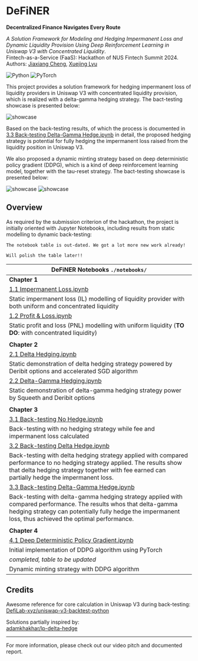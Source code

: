 # DeFiNER
**Decentralized Finance Navigates Every Route**

*A Solution Framework for Modeling and Hedging Impermanent Loss and
Dynamic Liquidity Provision Using Deep Reinforcement Learning
in Uniswap V3 with Concentrated Liquidity*.      
Fintech-as-a-Service (FaaS): Hackathon of NUS Fintech Summit 2024.     
Authors: 
[Jiaxiang Cheng](https://www.linkedin.com/in/jiaxiang-cheng/),
[Xuejing Lyu](https://www.linkedin.com/in/xuejing-lyu-752297178/)

<img alt="Python" src="https://img.shields.io/badge/python-%2314354C.svg?style=for-the-badge&logo=python&logoColor=white"/> <img alt="PyTorch" src="https://img.shields.io/badge/PyTorch-%23EE4C2C.svg?style=for-the-badge&logo=PyTorch&logoColor=white" />

[//]: # (-----)

This project provides a solution framework for hedging impermanent loss of liquidity
providers in Uniswap V3 with concentrated liquidity provision, which is realized
with a delta-gamma hedging strategy. The bact-testing showcase is presented below:

![showcase](img/back-testing_delta-gamma_rounded.png)

[//]: # (![showcase]&#40;img/back-testing_delta-gamma.png&#41;)

Based on the back-testing results, 
of which the process is documented in 
[3.3 Back-testing Delta-Gamma Hedge.ipynb](https://github.com/jiaxiang-cheng/definer/blob/34541a261b500138453757c3da131004d91a774a/notebooks/3.3%20Back-testing%20Delta-Gamma%20Hedge.ipynb) 
in detail,
the proposed hedging strategy is potential for
fully hedging the impermanent loss raised from the liquidity position in Uniswap V3.

We also proposed a dynamic minting strategy based on deep deterministic policy
gradient (DDPG), which is a kind of deep reinforcement learning model, together with
the tau-reset strategy. The bact-testing showcase is presented below:

![showcase](img/dynamic_minting_tau100.png)
![showcase](img/dynamic_minting_fee_tau100.png)

## Overview

As required by the submission criterion of the hackathon, the project is initially
oriented with Jupyter Notebooks, including results from static modelling to dynamic back-testing:

```
The notebook table is out-dated. We got a lot more new work already! 

Will polish the table later!!
```

| DeFiNER Notebooks  `./notebooks/`                                                                                                                                                                                             | 
|-------------------------------------------------------------------------------------------------------------------------------------------------------------------------------------------------------------------------------|
| **Chapter 1**                                                                                                                                                                                                                 | 
| [1.1 Impermanent Loss.ipynb](https://github.com/jiaxiang-cheng/definer/blob/45f8c8d35d231ff8551f2524bb1b65db00dd3106/notebooks/1.1%20Impermanent%20Loss.ipynb)                                                                | 
| Static impermanent loss (IL) modelling of liquidity provider with both uniform and concentrated liquidity                                                                                                                     | 
| [1.2 Profit & Loss.ipynb](https://github.com/jiaxiang-cheng/definer/blob/45f8c8d35d231ff8551f2524bb1b65db00dd3106/notebooks/1.2%20Profit%20%26%20Loss.ipynb)                                                                  | 
| Static profit and loss (PNL) modelling with uniform liquidity (**TO DO**: with concentrated liquidity)                                                                                                                        | 
|                                                                                                                                                                                                                               | 
| **Chapter 2**                                                                                                                                                                                                                 | 
| [2.1 Delta Hedging.ipynb](https://github.com/jiaxiang-cheng/definer/blob/45f8c8d35d231ff8551f2524bb1b65db00dd3106/notebooks/2.1%20Delta%20Hedging.ipynb)                                                                      | 
| Static demonstration of delta hedging strategy powered by Deribit options and accelerated SGD algorithm                                                                                                                       | 
| [2.2 Delta-Gamma Hedging.ipynb](https://github.com/jiaxiang-cheng/definer/blob/45f8c8d35d231ff8551f2524bb1b65db00dd3106/notebooks/2.2%20Delta-Gamma%20Hedging.ipynb)                                                          | 
| Static demonstration of delta-gamma hedging strategy power by Squeeth and Deribit options                                                                                                                                     | 
|                                                                                                                                                                                                                               | 
| **Chapter 3**                                                                                                                                                                                                                 | 
| [3.1 Back-testing No Hedge.ipynb](https://github.com/jiaxiang-cheng/definer/blob/45f8c8d35d231ff8551f2524bb1b65db00dd3106/notebooks/3.1%20Back-testing%20No%20Hedge.ipynb)                                                    | 
| Back-testing with no hedging strategy while fee and impermanent loss calculated                                                                                                                                               | 
| [3.2 Back-testing Delta Hedge.ipynb](https://github.com/jiaxiang-cheng/definer/blob/45f8c8d35d231ff8551f2524bb1b65db00dd3106/notebooks/3.2%20Back-testing%20Delta%20Hedge.ipynb)                                              | 
| Back-testing with delta hedging strategy applied with compared performance to no hedging strategy applied. The results show that delta hedging strategy together with fee earned can partially hedge the impermanent loss.    | 
| [3.3 Back-testing Delta-Gamma Hedge.ipynb](https://github.com/jiaxiang-cheng/definer/blob/45f8c8d35d231ff8551f2524bb1b65db00dd3106/notebooks/3.3%20Back-testing%20Delta-Gamma%20Hedge.ipynb)                                  | 
| Back-testing with delta-gamma hedging strategy applied with compared performance. The results whos that delta-gamma hedging strategy can potentially fully hedge the impermanent loss, thus achieved the optimal performance. | 
|                                                                                                                                                                                                                               | 
| **Chapter 4**                                                                                                                                                                                                                 | 
| [4.1 Deep Deterministic Policy Gradient.ipynb](https://github.com/jiaxiang-cheng/definer/blob/45f8c8d35d231ff8551f2524bb1b65db00dd3106/notebooks/4.1%20Deep%20Deterministic%20Policy%20Gradient%20Development.ipynb)          | 
| Initial implementation of DDPG algorithm using PyTorch                                                                                                                                                                        | 
| *completed, table to be updated*                                                                                                                                                                                              | 
| Dynamic minting strategy with DDPG algorithm                                                                                                                                                                                  |

## Credits

Awesome reference for core calculation in Uniswap V3 during back-testing:    
[DefiLab-xyz/uniswap-v3-backtest-python](https://github.com/DefiLab-xyz/uniswap-v3-backtest-python)

Solutions partially inspired by:    
[adamkhakhar/lp-delta-hedge](https://github.com/adamkhakhar/lp-delta-hedge)

-----

For more information, please check out our video pitch and documented report.

[//]: # (```)

[//]: # (pip install "fastapi[all]")

[//]: # (```)

[//]: # (```)

[//]: # (uvicorn main:app --reload)

[//]: # (```)
[//]: # (http://127.0.0.1:8000    )
[//]: # (http://127.0.0.1:8000/docs)